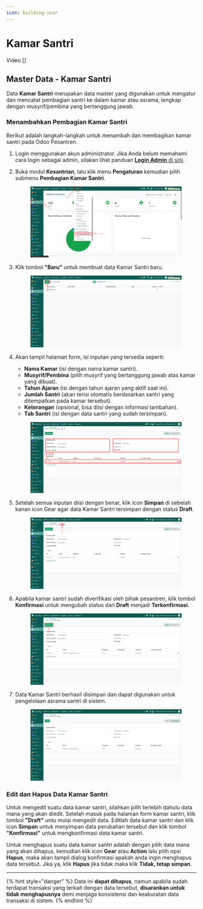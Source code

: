```yaml
---
icon: building-user
---
```


# Kamar Santri

Video \[]

## Master Data - Kamar Santri

Data **Kamar Santri** merupakan data master yang digunakan untuk mengatur dan mencatat pembagian santri ke dalam kamar atau asrama, lengkap dengan musyrif/pembina yang bertanggung jawab.

### Menambahkan Pembagian Kamar Santri

Berikut adalah langkah-langkah untuk menambah dan membagikan kamar santri pada Odoo Pesantren.

1. Login menggunakan akun administrator. Jika Anda belum memahami cara login sebagai admin, silakan lihat panduan [**Login Admin** di sini](../../panduan-login/login-admin.md).
2.  Buka modul **Kesantrian**, lalu klik menu **Pengaturan** kemudian pilih submenu **Pembagian Kamar Santri**.

    <figure><img src="../../.gitbook/assets/images-192.png" alt=""><figcaption></figcaption></figure>


3.  Klik tombol **"Baru"** untuk membuat data Kamar Santri baru.

    <figure><img src="../../.gitbook/assets/images-193.png" alt=""><figcaption></figcaption></figure>


4.  Akan tampil halaman form, isi inputan yang tersedia seperti:

    * **Nama Kamar** (isi dengan nama kamar santri).
    * **Musyrif/Pembina** (pilih musyrif yang bertanggung jawab atas kamar yang dibuat).
    * **Tahun Ajaran** (isi dengan tahun ajaran yang aktif saat ini).
    * **Jumlah Santri** (akan terisi otomatis berdasarkan santri yang ditempatkan pada kamar tersebut).
    * **Keterangan** (opsional, bisa diisi dengan informasi tambahan).
    * **Tab Santri** (isi dengan data santri yang sudah tersimpan).

    <figure><img src="../../.gitbook/assets/images-194.png" alt=""><figcaption></figcaption></figure>


5.  Setelah semua inputan diisi dengan benar, klik icon **Simpan** di sebelah kanan icon Gear agar data Kamar Santri tersimpan dengan status **Draft**.

    <figure><img src="../../.gitbook/assets/images-195.png" alt=""><figcaption></figcaption></figure>


6.  Apabila kamar santri sudah diverifikasi oleh pihak pesantren, klik tombol **Konfirmasi** untuk mengubah status dari **Draft** menjadi **Terkonfirmasi**.

    <figure><img src="../../.gitbook/assets/images-196.png" alt=""><figcaption></figcaption></figure>


7.  Data Kamar Santri berhasil disimpan dan dapat digunakan untuk pengelolaan asrama santri di sistem.

    <figure><img src="../../.gitbook/assets/images-197.png" alt=""><figcaption></figcaption></figure>

### Edit dan Hapus Data Kamar Santri

Untuk mengedit suatu data kamar santri, silahkan pilih terlebih dahulu data mana yang akan diedit. Setelah masuk pada halaman form kamar santri, klik tombol **"Draft"** untu mulai mengedit data. Editlah data kamar santri dan klik icon **Simpan** untuk menyimpan data perubahan tersebut dan klik tombol **"Konfirmasi"** untuk mengkonfirmasi data kamar santri.

Untuk menghapus suatu data kamar santri adalah dengan pilih data mana yang akan dihapus, kemudian klik icon **Gear** atau **Action** lalu pilih opsi **Hapus**, maka akan tampil dialog konfirmasi apakah anda ingin menghapus data tersebut. Jika ya, klik **Hapus** jika tidak maka klik **Tidak, tetap simpan**.

***

{% hint style="danger" %}
Data ini **dapat dihapus**, namun apabila sudah terdapat transaksi yang terkait dengan data tersebut, **disarankan untuk tidak menghapusnya** demi menjaga konsistensi dan keakuratan data transaksi di sistem.
{% endhint %}
